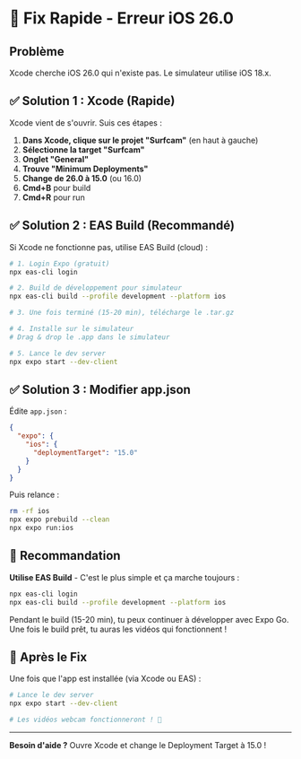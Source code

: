 # 🚨 Fix Rapide - Erreur iOS 26.0

## Problème
Xcode cherche iOS 26.0 qui n'existe pas. Le simulateur utilise iOS 18.x.

## ✅ Solution 1 : Xcode (Rapide)

Xcode vient de s'ouvrir. Suis ces étapes :

1. **Dans Xcode, clique sur le projet "Surfcam"** (en haut à gauche)
2. **Sélectionne la target "Surfcam"**
3. **Onglet "General"**
4. **Trouve "Minimum Deployments"**
5. **Change de 26.0 à 15.0** (ou 16.0)
6. **Cmd+B** pour build
7. **Cmd+R** pour run

## ✅ Solution 2 : EAS Build (Recommandé)

Si Xcode ne fonctionne pas, utilise EAS Build (cloud) :

```bash
# 1. Login Expo (gratuit)
npx eas-cli login

# 2. Build de développement pour simulateur
npx eas-cli build --profile development --platform ios

# 3. Une fois terminé (15-20 min), télécharge le .tar.gz

# 4. Installe sur le simulateur
# Drag & drop le .app dans le simulateur

# 5. Lance le dev server
npx expo start --dev-client
```

## ✅ Solution 3 : Modifier app.json

Édite `app.json` :

```json
{
  "expo": {
    "ios": {
      "deploymentTarget": "15.0"
    }
  }
}
```

Puis relance :
```bash
rm -rf ios
npx expo prebuild --clean
npx expo run:ios
```

## 🎯 Recommandation

**Utilise EAS Build** - C'est le plus simple et ça marche toujours :

```bash
npx eas-cli login
npx eas-cli build --profile development --platform ios
```

Pendant le build (15-20 min), tu peux continuer à développer avec Expo Go. Une fois le build prêt, tu auras les vidéos qui fonctionnent !

## 📱 Après le Fix

Une fois que l'app est installée (via Xcode ou EAS) :

```bash
# Lance le dev server
npx expo start --dev-client

# Les vidéos webcam fonctionneront ! 🎥
```

---

**Besoin d'aide ?** Ouvre Xcode et change le Deployment Target à 15.0 !
